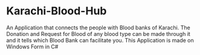 # Karachi-Blood-Hub
An Application that connects the people with Blood banks of Karachi. The Donation and Request for Blood of any blood type can be made through it and it tells which Blood Bank can facilitate you. 
This Application is made on Windows Form in C\#
